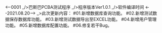 <--0001
_/>巴斯巴PCBA测试程序
_/>程序版本Ver1.0.1
_/>软件编译时间
<--2021.08.20-->
_>此次更新内容：
#01.新增数据库查询功能。
#02.新增测试数据保存数据库功能。
#03.新增测试数据导出至EXCEL功能。
#04.新增用户管理功能。
#05.新增数据库配置功能。
#06.修复若干Bug。
